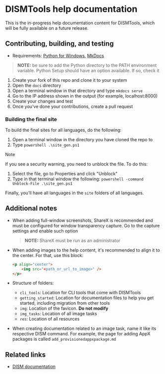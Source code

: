 # DISMTools help documentation

This is the in-progress help documentation content for DISMTools, which will be fully available on a future release.

## Contributing, building, and testing

- Requirements: [Python for Windows](https://www.python.org), [MkDocs](https://www.mkdocs.org)

> **NOTE:** be sure to add the Python directory to the PATH environment variable. Python Setup should have an option available. If so, check it

1. Create your fork of this repo and clone it to your system
2. Open the `docs` directory
3. Open a terminal window in that directory and type `mkdocs serve`
4. Go to the IP address shown in the output (for example, localhost:8000)
5. Create your changes and test
6. Once you've done your contributions, create a pull request

### Building the final site

To build the final sites for all languages, do the following:

1. Open a terminal window in the directory you have cloned the repo to
2. Type `powershell .\site_gen.ps1`

> [!NOTE]
> If you see a security warning, you need to unblock the file. To do this:
> 1. Select the file, go to Properties and click "Unblock"
> 2. Type in that terminal window the following: `powershell -command Unblock-File .\site_gen.ps1`

Finally, you'll have all languages in the `site` folders of all languages.

## Additional notes

- When adding full-window screenshots, ShareX is recommended and must be configured for window transparency capture. Go to the capture settings and enable such option

    > **NOTE:** ShareX must be run as an administrator

- When adding images to the help content, it's recommended to align it to the center. For that, use this block:

    ```html
    <p align="center">
        <img src="<path_or_url_to_image>" />
    </p>
    ```

- Structure of folders:

    - `cli_tools`: Location for CLI tools that come with DISMTools
    - `getting_started`: Location for documentation files to help you get started, including migration from other tools
    - `img`: Location of the favicon. **Do not modify**
    - `img_tasks`: Location of all image tasks
    - `res`: Location of all resources

- When creating documentation related to an image task, name it like its respective DISM command. For example, the page for adding AppX packages is called `add_provisionedappxpackage.md`

## Related links

- [DISM documentation](https://learn.microsoft.com/en-us/windows-hardware/manufacture/desktop/dism-reference--deployment-image-servicing-and-management?view=windows-11)